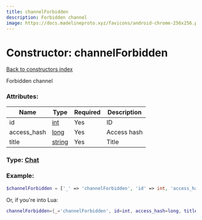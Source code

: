 ```yaml
---
title: channelForbidden
description: Forbidden channel
image: https://docs.madelineproto.xyz/favicons/android-chrome-256x256.png
---
```

# Constructor: channelForbidden  
[Back to constructors index](index.md)



Forbidden channel

### Attributes:

| Name     |    Type       | Required | Description |
|----------|---------------|----------|-------------|
|id|[int](../types/int.md) | Yes|ID|
|access\_hash|[long](../types/long.md) | Yes|Access hash|
|title|[string](../types/string.md) | Yes|Title|



### Type: [Chat](../types/Chat.md)


### Example:

```php
$channelForbidden = ['_' => 'channelForbidden', 'id' => int, 'access_hash' => long, 'title' => 'string'];
```  


Or, if you're into Lua:

```lua
channelForbidden={_='channelForbidden', id=int, access_hash=long, title='string'}

```


